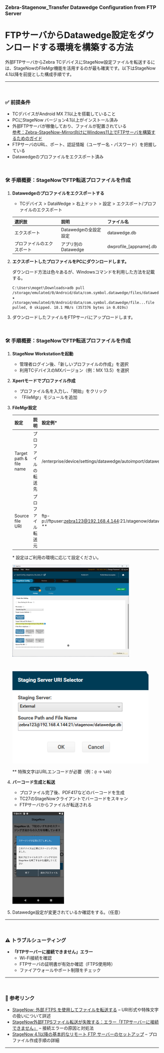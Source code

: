 ### Zebra-Stagenow_Transfer Datawedge Configuration from FTP Server
# FTPサーバからDatawedge設定をダウンロードする環境を構築する方法

外部FTPサーバからZebra TCデバイスにStageNow設定ファイルを転送するには、StageNowのFileMgr機能を活用するのが最も確実です。以下はStageNow 4.1以降を前提とした構成手順です。

---

</br>

### ✅ 前提条件
- TCデバイスがAndroid MX 7.1以上を搭載していること
- PCにStageNow バージョン4.1以上がインストール済み
- 外部FTPサーバが稼働しており、ファイルが配置されている  
  [参考：Zebra-StageNow-Mirror向けにWindows11上でFTPサーバを構築するためのガイド](https://github.com/shimauma-giken/Zebra-StageNow-Mirror_Create_FTP_Server-on-Windows-11)
- FTPサーバのURL、ポート、認証情報（ユーザー名・パスワード）を把握している
- Datawedgeのプロファイルをエクスポート済み


</br>

### 🛠️ 手順概要：StageNowでFTP転送プロファイルを作成

1. **Datawedgeのプロファイルをエクスポートする**
    - TCデバイス > DataWedge > 右上ドット > 設定 > エクスポート/プロファイルのエクスポート
    
    |選択肢|説明|ファイル名|
    |-|-|-|
    | エクスポート | Datawedgeの全設定設定 | datawedge.db
    | プロファイルのエクスポート | アプリ別のDatawedge | dwprofile_[appname].db

1. **エクスポートしたプロファイルをPCにダウンロードします。**

    ダウンロード方法は色々あるが、Windowsコマンドを利用した方法を記載する。

    ```
    C:\Users\moget\Downloads>adb pull /storage/emulated/0/Android/data/com.symbol.datawedge/files/datawedge.db ★
    /storage/emulated/0/Android/data/com.symbol.datawedge/file...file pulled, 0 skipped. 18.1 MB/s (357376 bytes in 0.019s)
    ```

1. ダウンロードしたファイルをFTPサーバにアップロードします。



</br>

### 🛠️ 手順概要：StageNowでFTP転送プロファイルを作成

1. **StageNow Workstationを起動**
   - 管理者ログイン後、「新しいプロファイルの作成」を選択
   - 利用TCデバイスのMXバージョン（例：MX 13.5）を選択

2. **Xpertモードでプロファイル作成**
   - プロファイル名を入力し、「開始」をクリック
   - 「FileMgr」モジュールを追加

3. **FileMgr設定**

    | 設定    | 説明    |  設定例*
    |-|-|-|
    | Target path & file name| プロファイルの転送先 | /enterprise/device/settings/datawedge/autoimport/datawedge.db
    | Source file URI        | プロファイル転送元   | ftp-p://ftpuser:zebra123@192.168.4.144:21/stagenow/datawedge.db **

    \* 設定はご利用の環境に応じて設定ください。

    <img height="300" src="image-2.png"> </br>

    </br>

    <img height="300" src="image-1.png"> </br>

   ** 特殊文字はURLエンコードが必要（例：`@` → `%40`）
    </br>

4. **バーコード生成と転送**
   - プロファイル完了後、PDF417などのバーコードを生成
   - TC27のStageNowクライアントでバーコードをスキャン
   - FTPサーバからファイルが転送される

    <img height="300" src="image-3.png"> </br>

1. Datawedge設定が変更されているか確認をする。（任意）

---

</br>

### ⚠️ トラブルシューティング

- **「FTPサーバーに接続できません」エラー**
  - Wi-Fi接続を確認
  - FTPサーバの証明書が有効か確認（FTPS使用時）
  - ファイアウォールやポート制限をチェック

---

</br>

### 🔗 参考リンク
- [StageNow: 外部 FTPS を使用してファイルを転送する](https://supportcommunity.zebra.com/s/article/000018716?language=ja) – URI形式や特殊文字の扱いについて詳述
- [StageNow外部FTPSファイル転送が失敗する：エラー「FTPサーバーに接続できません」](https://supportcommunity.zebra.com/s/article/000022324?language=ja) – 接続エラーの原因と対処法
- [StageNow 4.1以降の基本的なリモート FTP サーバーのセットアップ](https://supportcommunity.zebra.com/s/article/000018839?language=ja) – プロファイル作成手順の詳細

---

